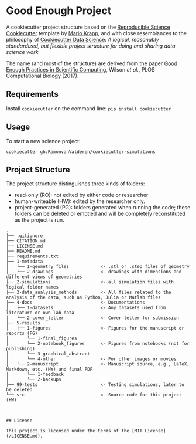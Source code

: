 # Good Enough Project

A cookiecutter project structure based on the [Reproducible Science Cookiecutter](https://github.com/mkrapp/cookiecutter-reproducible-science) template by [Mario Krapp](https://github.com/mkrapp), and with close resemblances to the philosophy of [Cookiecutter Data Science](https://github.com/drivendata/cookiecutter-data-science): *A logical, reasonably standardized, but flexible project structure for doing and sharing data science work.*

The name (and most of the structure) are derived from the paper [Good Enough Practices in Scientific Computing](https://doi.org/10.1371/journal.pcbi.1005510), Wilson _et al._, PLOS Computational Biology (2017).

## Requirements

Install `cookiecutter` on the command line: `pip install cookiecutter`    

## Usage

To start a new science project:

`cookiecutter gh:RamonvanValderen/cookiecutter-simulations`

## Project Structure

The project structure distinguishes three kinds of folders:
- read-only (RO): not edited by either code or researcher
- human-writeable (HW): edited by the researcher only.
- project-generated (PG): folders generated when running the code; these folders can be deleted or emptied and will be completely reconstituted as the project is run.


```
.
├── .gitignore
├── CITATION.md
├── LICENSE.md
├── README.md
├── requirements.txt
├── 1-metadata            
│   └── 1-geometry_files            <- .stl or .step files of geometry
│   └── 2-drawings                  <- drawings with dimensions and different views of geometries
├── 2-simulations                   <- all simulation files with logical folder names
├── 3-data_analysis_methods         <- All files related to the analysis of the data, such as Python, Julia or Matlab files
├── 4-docs                          <- Documentations
│   ├── 1-datasets                  <- Any datasets used from literature or own lab data
│   └── 2-cover_letter              <- Cover letter for submission
├── 5-results
│   ├── 1-figures                   <- Figures for the manuscript or reports (PG)
│       └── 1-final_figures
│       └── 2-notebook_figures      <- Figures from notebooks (not for publishing)
│       └── 3-graphical_abstract    
│       └── 4-other                 <- For other images or movies
│   └── 2-manuscript                <- Manuscript source, e.g., LaTeX, Markdown, etc. (HW) and final PDF
│       └── 1-feedback              
│       └── 2-backups   
├── 99-tests                        <- Testing simulations, later to be deleted
└── src                             <- Source code for this project (HW)



## License

This project is licensed under the terms of the [MIT License](/LICENSE.md).

